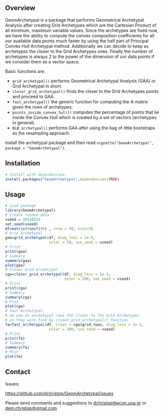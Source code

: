 Overview
--------

GeomArchetypal is a package that performs Geometrical Archetypal Analysis after creating 
Grid Archetypes which are the Cartesian Product of all minimum, maximum variable values. 
Since the archetypes are fixed now, we have the ability to compute the convex composition 
coefficients for all our available data points much faster by using the half part of 
Principal Convex Hull Archetypal method. Additionally we can decide to keep as archetypes 
the closer to the Grid Archetypes ones. Finally the number of archetypes is always 
2 to the power of the dimension of our data points if we consider them as a vector space.

Basic functions are:

-   `grid_archetypal()` performs Geometrical Archetypal Analysis (GAA) or Grid Archetypal in short.
-   `closer_grid_archetypal()` finds the closer to the Grid Archetypes points and proceed to GAA.
-   `fast_archetypal()` the generic function for computing the A-matrix given the rows of archetypes.
-   `points_inside_convex_hull()` computes the percentage of points that lie inside the Convex Hull 
     which is created by a set of vectors (archetypes in general).
-   `BLB_archetypal()` performs GAA after using the bag of little bootstraps as the resampling approach.

Install the archetypal package and then read
`vignette("GeomArchetypal", package = "GeomArchetypal")`.

Installation
------------

``` r
# Install with dependencies:
install.packages("GeomArchetypal",dependencies=TRUE)
```

Usage
-----

``` r
# Load package
library(GeomArchetypal)  
# Create random data
vseed = 20140519
set.seed(vseed)
df=matrix(runif(90) , nrow = 30, ncol=3) 
# Grid Archetypal
gaa=grid_archetypal(df, diag_less = 1e-6, 
                    niter = 50, use_seed = vseed)
# Print
print(gaa)
# Summary
summary(gaa)
plot(gaa)
# Closer Grid Archetypal
cga=closer_grid_archetypal(df, diag_less = 1e-3, 
                           niter = 200, use_seed = vseed)
# Print
print(cga)
# Summary
summary(cga)
# Plot
plot(cga)
# Fast Archetypal: 
# we use as archetypal rows the closer to the Grid Archetypes
# as they were find by closer_grid_archetypal() function
fa=fast_archetypal(df, irows = cga$grid_rows, diag_less = 1e-3, 
                    niter = 200, use_seed = vseed)
# Print
print(fa)
# Summary
summary(fa)
# Plot
plot(fa)
```

Contact
-------
Issues:

https://github.com/dchristop/GeomArchetypal/issues

Please send comments and suggestions to
<dchristop@econ.uoa.gr> or <dem.christop@gmail.com>